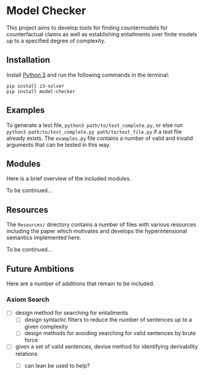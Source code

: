 # Model Checker

This project aims to develop tools for finding countermodels for counterfactual claims as well as establishing entailments over finite models up to a specified degree of complexity.

## Installation

Install [Python 3](https://www.python.org/downloads/) and run the following commands in the terminal:

```
pip install z3-solver
pip install model-checker
```

## Examples

To generate a test file, `python3 path/to/test_complete.py`, or else run `python3 path/to/test_complete.py path/to/test_file.py` if a test file already exists.
The `examples.py` file contains a number of valid and invalid arguments that can be tested in this way.

## Modules

Here is a brief overview of the included modules.

To be continued...

## Resources

The `Resources/` directory contains a number of files with various resources including the paper which motivates and develops the hyperintensional semantics implemented here.

To be continued...

## Future Ambitions

Here are a number of additions that remain to be included.

### Axiom Search

- [ ] design method for searching for entailments
  - [ ] design syntactic filters to reduce the number of sentences up to a given complexity
  - [ ] design methods for avoiding searching for valid sentences by brute force
- [ ] given a set of valid sentences, devise method for identifying derivability relations
  - [ ] can lean be used to help?

